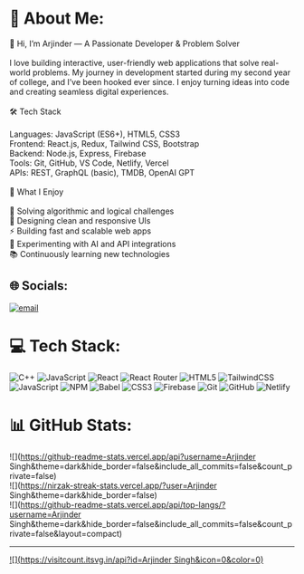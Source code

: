 # 💫 About Me:
👋 Hi, I’m Arjinder — A Passionate Developer & Problem Solver<br><br>I love building interactive, user-friendly web applications that solve real-world problems. My journey in development started during my second year of college, and I’ve been hooked ever since. I enjoy turning ideas into code and creating seamless digital experiences.<br><br>🛠️ Tech Stack<br><br>Languages: JavaScript (ES6+), HTML5, CSS3<br>Frontend: React.js, Redux, Tailwind CSS, Bootstrap<br>Backend: Node.js, Express, Firebase<br>Tools: Git, GitHub, VS Code, Netlify, Vercel<br>APIs: REST, GraphQL (basic), TMDB, OpenAI GPT<br><br>🌟 What I Enjoy<br><br>🧠 Solving algorithmic and logical challenges<br>🎨 Designing clean and responsive UIs<br>⚡ Building fast and scalable web apps<br>🤖 Experimenting with AI and API integrations<br>📚 Continuously learning new technologies


## 🌐 Socials:
[![email](https://img.shields.io/badge/Email-D14836?logo=gmail&logoColor=white)](mailto:arjinderpurba02@gmail.com) 

# 💻 Tech Stack:
![C++](https://img.shields.io/badge/c++-%2300599C.svg?style=for-the-badge&logo=c%2B%2B&logoColor=white) ![JavaScript](https://img.shields.io/badge/javascript-%23323330.svg?style=for-the-badge&logo=javascript&logoColor=%23F7DF1E) ![React](https://img.shields.io/badge/react-%2320232a.svg?style=for-the-badge&logo=react&logoColor=%2361DAFB) ![React Router](https://img.shields.io/badge/React_Router-CA4245?style=for-the-badge&logo=react-router&logoColor=white) ![HTML5](https://img.shields.io/badge/html5-%23E34F26.svg?style=for-the-badge&logo=html5&logoColor=white) ![TailwindCSS](https://img.shields.io/badge/tailwindcss-%2338B2AC.svg?style=for-the-badge&logo=tailwind-css&logoColor=white) ![JavaScript](https://img.shields.io/badge/javascript-%23323330.svg?style=for-the-badge&logo=javascript&logoColor=%23F7DF1E) ![NPM](https://img.shields.io/badge/NPM-%23CB3837.svg?style=for-the-badge&logo=npm&logoColor=white) ![Babel](https://img.shields.io/badge/Babel-F9DC3e?style=for-the-badge&logo=babel&logoColor=black) ![CSS3](https://img.shields.io/badge/css3-%231572B6.svg?style=for-the-badge&logo=css3&logoColor=white) ![Firebase](https://img.shields.io/badge/firebase-a08021?style=for-the-badge&logo=firebase&logoColor=ffcd34) ![Git](https://img.shields.io/badge/git-%23F05033.svg?style=for-the-badge&logo=git&logoColor=white) ![GitHub](https://img.shields.io/badge/github-%23121011.svg?style=for-the-badge&logo=github&logoColor=white) ![Netlify](https://img.shields.io/badge/netlify-%23000000.svg?style=for-the-badge&logo=netlify&logoColor=#00C7B7)
# 📊 GitHub Stats:
![](https://github-readme-stats.vercel.app/api?username=Arjinder Singh&theme=dark&hide_border=false&include_all_commits=false&count_private=false)<br/>
![](https://nirzak-streak-stats.vercel.app/?user=Arjinder Singh&theme=dark&hide_border=false)<br/>
![](https://github-readme-stats.vercel.app/api/top-langs/?username=Arjinder Singh&theme=dark&hide_border=false&include_all_commits=false&count_private=false&layout=compact)

---
[![](https://visitcount.itsvg.in/api?id=Arjinder Singh&icon=0&color=0)](https://visitcount.itsvg.in)

<!-- Proudly created with GPRM ( https://gprm.itsvg.in ) -->
